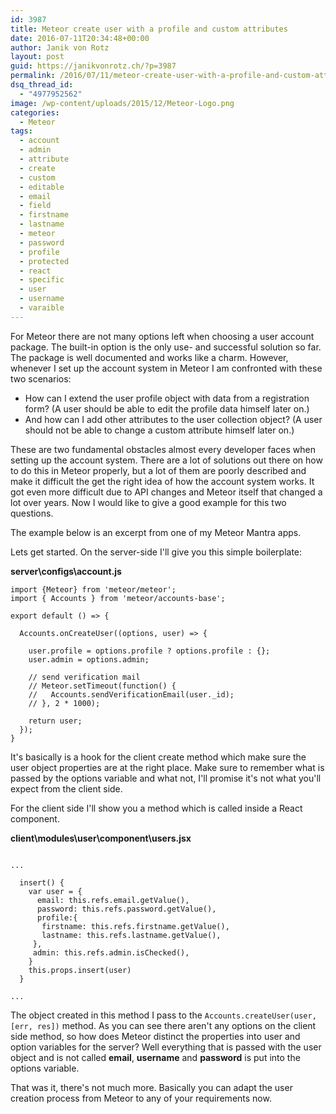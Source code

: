 ```yaml
---
id: 3987
title: Meteor create user with a profile and custom attributes
date: 2016-07-11T20:34:48+00:00
author: Janik von Rotz
layout: post
guid: https://janikvonrotz.ch/?p=3987
permalink: /2016/07/11/meteor-create-user-with-a-profile-and-custom-attributes/
dsq_thread_id:
  - "4977952562"
image: /wp-content/uploads/2015/12/Meteor-Logo.png
categories:
  - Meteor
tags:
  - account
  - admin
  - attribute
  - create
  - custom
  - editable
  - email
  - field
  - firstname
  - lastname
  - meteor
  - password
  - profile
  - protected
  - react
  - specific
  - user
  - username
  - varaible
---
```

For Meteor there are not many options left when choosing a user account package. The built-in option is the only use- and successful solution so far. The package is well documented and works like a charm. However, whenever I set up the account system in Meteor I am confronted with these two scenarios: 

* How can I extend the user profile object with data from a registration form? (A user should be able to edit the profile data himself later on.)
* And how can I add other attributes to the user collection object? (A user should not be able to change a custom attribute himself later on.)

These are two fundamental obstacles almost every developer faces when setting up the account system. There are a lot of solutions out there on how to do this in Meteor properly, but a lot of them are poorly described and make it difficult the get the right idea of how the account system works. It got even more difficult due  to API changes and Meteor itself that changed a lot over years. Now I would like to give a good example for this two questions. 
<!--more-->
The example below is an excerpt from one of my Meteor Mantra apps.

Lets get started. On the server-side I'll give you this simple boilerplate:

**server\configs\account.js**

```
import {Meteor} from 'meteor/meteor';
import { Accounts } from 'meteor/accounts-base';

export default () => {

  Accounts.onCreateUser((options, user) => {

    user.profile = options.profile ? options.profile : {};
    user.admin = options.admin;

    // send verification mail
    // Meteor.setTimeout(function() {
    //   Accounts.sendVerificationEmail(user._id);
    // }, 2 * 1000);

    return user;
  });
}
```

It's basically is a hook for the client create method which make sure the user object properties are at the right place. Make sure to remember what is passed by the options variable and what not, I'll promise it's not what you'll expect from the client side.

For the client side I'll show you a method which is called inside a React component.

**client\modules\user\component\users.jsx**

```

...

  insert() {
    var user = {
      email: this.refs.email.getValue(),
      password: this.refs.password.getValue(),
      profile:{
       firstname: this.refs.firstname.getValue(),
       lastname: this.refs.lastname.getValue(),
     },
     admin: this.refs.admin.isChecked(),
    }
    this.props.insert(user)
  }

...

```

The object created in this method I pass to the `Accounts.createUser(user, [err, res])` method. As you can see there aren't any options on the client side method, so how does Meteor distinct the properties into user and option variables for the server? Well everything that is passed with the user object and is not called **email**, **username** and **password** is put into the options variable. 

That was it, there's not much more. Basically you can adapt the user creation process from Meteor to any of your requirements now.